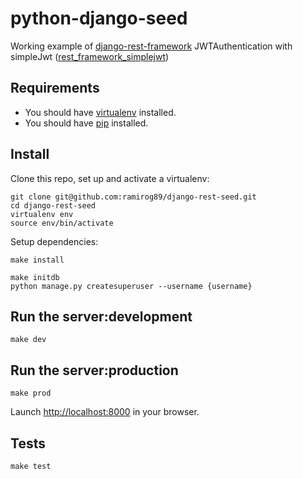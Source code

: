 python-django-seed
===================
Working example of [django-rest-framework](https://github.com/tomchristie/django-rest-framework/tree/master)
JWTAuthentication with simpleJwt ([rest_framework_simplejwt](https://github.com/davesque/django-rest-framework-simplejwt))

## Requirements 
* You should have [virtualenv](http://www.virtualenv.org/en/latest/#installation) installed. 
* You should have [pip](https://pypi.org/project/pip/) installed.

## Install 
Clone this repo, set up and activate a virtualenv:
```console
git clone git@github.com:ramirog89/django-rest-seed.git
cd django-rest-seed
virtualenv env
source env/bin/activate
```

Setup dependencies:
```console
make install
```

```console
make initdb
python manage.py createsuperuser --username {username}
```

## Run the server:development
```console
make dev
```

## Run the server:production
```console
make prod
```

Launch [http://localhost:8000](http://localhost:8000) in your browser.

## Tests 
```console
make test 
```
